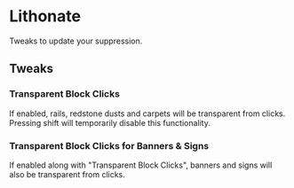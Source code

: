 # Lithonate

Tweaks to update your suppression.

## Tweaks

### Transparent Block Clicks

If enabled, rails, redstone dusts and carpets will be transparent from clicks. Pressing shift will temporarily disable this functionality.

### Transparent Block Clicks for Banners & Signs

If enabled along with "Transparent Block Clicks", banners and signs will also be transparent from clicks.
